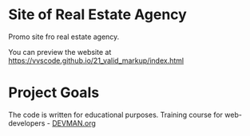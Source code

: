# Site of Real Estate Agency

Promo site fro real estate agency.

You can preview the website at https://vvscode.github.io/21_valid_markup/index.html

# Project Goals

The code is written for educational purposes. Training course for web-developers - [DEVMAN.org](https://devman.org)
